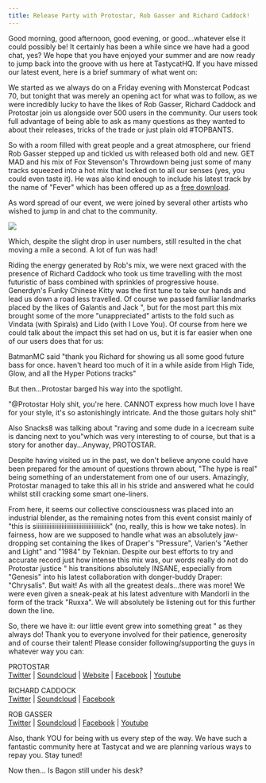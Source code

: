 ```yaml
---
title: Release Party with Protostar, Rob Gasser and Richard Caddock!
---
```


Good morning, good afternoon, good evening, or good...whatever else it could possibly be! It certainly has been a while
since we have had a good chat, yes? We hope that you have enjoyed your summer and are now ready to jump back into the
groove with us here at TastycatHQ. If you have missed our latest event, here is a brief summary of what went on:

We started as we always do on a Friday evening with Monstercat Podcast 70, but tonight that was merely an opening act
for what was to follow, as we were incredibly lucky to have the likes of Rob Gasser, Richard Caddock and Protostar join
us alongside over 500 users in the community. Our users took full advantage of being able to ask as many questions as
they wanted to about their releases, tricks of the trade or just plain old #TOPBANTS.

So with a room filled with great people and a great atmosphere, our friend Rob Gasser stepped up and tickled us with
released both old and new. GET MAD and his mix of Fox Stevenson's Throwdown being just some of many tracks squeezed
into a hot mix that locked on to all our senses (yes, you could even taste it). He was also kind enough to include his
latest track by the name of "Fever" which has been offered up as a
[free download](https://soundcloud.com/robgassermusic/fever).

As word spread of our event, we were joined by several other artists who wished to jump in and chat to the community.

<img class="u-img-center" src="https://i.imgur.com/cJBGK7d.png"/>

Which, despite the slight drop in user numbers, still resulted in the chat moving a mile a second. A lot of fun was had!

Riding the energy generated by Rob's mix, we were next graced with the presence of Richard Caddock who took us time
travelling with the most futuristic of bass combined with sprinkles of progressive house. Generdyn's Funky Chinese Kitty
was the first tune to take our hands and lead us down a road less travelled. Of course we passed familiar landmarks
placed by the likes of Galantis and Jack ", but for the most part this mix brought some of the more "unappreciated"
artists to the fold such as Vindata (with Spirals) and Lido (with I Love You). Of course from here we could talk about
the impact this set had on us, but it is far easier when one of our users does that for us:

BatmanMC said "thank you Richard for showing us all some good future bass for once. haven't heard too much of it in a
while aside from High Tide, Glow, and all the Hyper Potions tracks"

But then...Protostar barged his way into the spotlight.

"@Protostar Holy shit, you're here. CANNOT express how much love I have for your style, it's so astonishingly intricate.
And the those guitars holy shit"

Also Snacks8 was talking about "raving and some dude in a icecream suite is dancing next to you"which was very
interesting to of course, but that is a story for another day...Anyway, PROTOSTAR.

Despite having visited us in the past, we don't believe anyone could have been prepared for the amount of questions
thrown about, "The hype is real" being something of an understatement from one of our users. Amazingly, Protostar
managed to take this all in his stride and answered what he could whilst still cracking some smart one-liners.

From here, it seems our collective consciousness was placed into an industrial blender, as the remaining notes from this
event consist mainly of "this is siiiiiiiiiiiiiiiiiiiiiiiiiiiiiiiiiiiiiiick" (no, really, this is how we take notes). In
fairness, how are we supposed to handle what was an absolutely jaw-dropping set containing the likes of Draper's
"Pressure", Varien's "Aether and Light" and "1984" by Teknian. Despite our best efforts to try and accurate record just
how intense this mix was, our words really do not do Protostar justice " his transitions absolutely INSANE, especially
from "Genesis" into his latest collaboration with donger-buddy Draper: "Chrysalis". But wait! As with all the greatest
deals...there was more! We were even given a sneak-peak at his latest adventure with Mandorli in the form of the track
"Ruxxa". We will absolutely be listening out for this further down the line.

So, there we have it: our little event grew into something great " as they always do! Thank you to everyone involved for
their patience, generosity and of course their talent! Please consider following/supporting the guys in whatever way you
can:

PROTOSTAR  
[Twitter](https://twitter.com/Protostar_UK) |
[Soundcloud](https://soundcloud.com/psdub) |
[Website](info.protostar.co.uk) |
[Facebook](https://www.facebook.com/ProtostarMusic) |
[Youtube](https://www.youtube.com/user/TheOfficialProtostar)

RICHARD CADDOCK  
[Twitter](https://twitter.com/Richard_Caddock) |
[Soundcloud](soundcloud.com/richardcaddock) |
[Facebook](https://www.facebook.com/richardcaddockmusic)

ROB GASSER  
[Twitter](https://twitter.com/robgassermusic) |
[Soundcloud](https://soundcloud.com/robgassermusic) |
[Facebook](https://www.facebook.com/robgassermusic) |
[Youtube](https://www.youtube.com/user/robgassermusic)

Also, thank YOU for being with us every step of the way. We have such a fantastic community here at Tastycat and we are
planning various ways to repay you. Stay tuned!

Now then... Is Bagon still under his desk?
